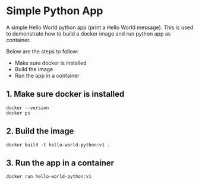 # Simple Python App
A simple Hello World python app (print a Hello World message). This is used to demonstrate how to build a docker image and run python app as container.

  Below are the steps to follow:
  
  - Make sure docker is installed
  - Build the image
  - Run the app in a container
    
## 1. Make sure docker is installed
    docker --version
    docker ps
  
## 2. Build the image
    docker build -t hello-world-python:v1 .

## 3. Run the app in a container
    docker run hello-world-python:v1
  
  
